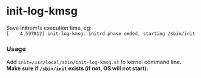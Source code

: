 # init-log-kmsg
Save initramfs execution time, eg:  
`[    4.597012] init-log-kmsg: initrd phase ended, starting /sbin/init`

### Usage
Add `init=/usr/local/sbin/init-log-kmsg.sh` to kernel command line.  
**Make sure if `/sbin/init` exists (if not, OS will not start).**
